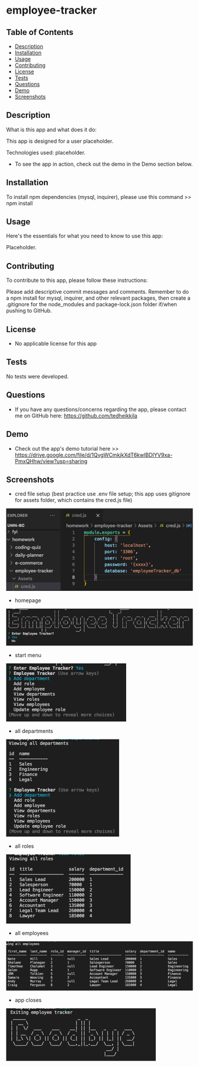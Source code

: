 # employee-tracker

 ## Table of Contents

  - [Description](#description)
  - [Installation](#installation)
  - [Usage](#usage)
  - [Contributing](#contributing)
  - [License](#license)
  - [Tests](#tests)
  - [Questions](#questions)
  - [Demo](#demo)
  - [Screenshots](#screenshots)

  ## Description

  What is this app and what does it do:

  This app is designed for a user placeholder.

  Technologies used: placeholder.

  * To see the app in action, check out the demo in the Demo section below.


  ## Installation

  To install npm dependencies (mysql, inquirer), please use this command >> npm install

  ## Usage

  Here's the essentials for what you need to know to use this app: 

  Placeholder.

  ## Contributing

  To contribute to this app, please follow these instructions: 
  
  Please add descriptive commit messages and comments. Remember to do a npm install for mysql, inquirer, and other relevant packages, then create a .gitignore for the node_modules and package-lock.json folder if/when pushing to GitHub.

  ## License
  
  * No applicable license for this app

  ## Tests

  No tests were developed. 
  
  ## Questions

  * If you have any questions/concerns regarding the app, please contact me on GitHub here: https://github.com/tedheikkila

  ## Demo

  * Check out the app's demo tutorial here >> https://drive.google.com/file/d/1QvgWCmkjkXdT6kwIBDIYV9xa-PmxQHhw/view?usp=sharing 

  ## Screenshots

  * cred file setup (best practice use .env file setup; this app uses gitignore for assets folder, which contains the cred.js file)

  ![](./images/hw12-1.png)

   * homepage

  ![](./images/hw12-2.png)

   * start menu

  ![](./images/hw12-3.png)

  * all departments

  ![](./images/hw12-4.png)

   * all roles

  ![](./images/hw12-5.png)

   * all employees

  ![](./images/hw12-6.png)

   * app closes

  ![](./images/hw12-7.png)









